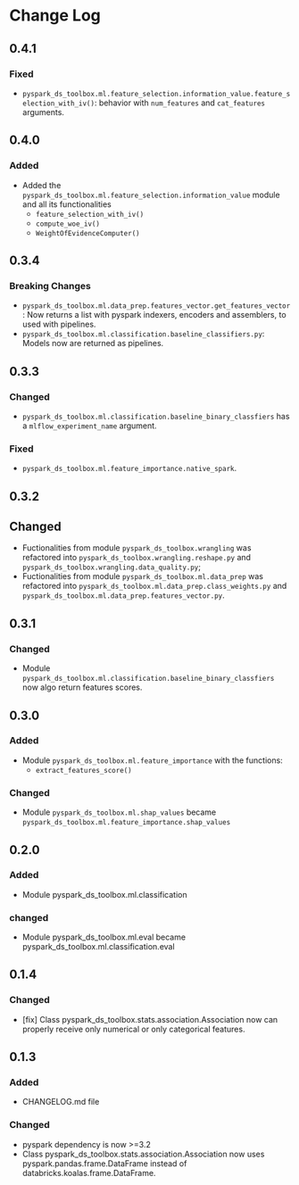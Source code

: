 # Change Log

## 0.4.1

### Fixed
* `pyspark_ds_toolbox.ml.feature_selection.information_value.feature_selection_with_iv()`: behavior with `num_features` and `cat_features` arguments.

## 0.4.0

### Added

* Added the `pyspark_ds_toolbox.ml.feature_selection.information_value` module and all its functionalities
    * `feature_selection_with_iv()`
    * `compute_woe_iv()`
    * `WeightOfEvidenceComputer()`

## 0.3.4

### Breaking Changes

* `pyspark_ds_toolbox.ml.data_prep.features_vector.get_features_vector`: Now returns a list with pyspark indexers, encoders and assemblers, to used with pipelines.
* `pyspark_ds_toolbox.ml.classification.baseline_classifiers.py`: Models now are returned as pipelines.

## 0.3.3

### Changed

* `pyspark_ds_toolbox.ml.classification.baseline_binary_classfiers` has a `mlflow_experiment_name` argument.


### Fixed

* `pyspark_ds_toolbox.ml.feature_importance.native_spark`.

## 0.3.2

## Changed

* Fuctionalities from module `pyspark_ds_toolbox.wrangling` was refactored into `pyspark_ds_toolbox.wrangling.reshape.py` and `pyspark_ds_toolbox.wrangling.data_quality.py`;
* Fuctionalities from module `pyspark_ds_toolbox.ml.data_prep` was refactored into `pyspark_ds_toolbox.ml.data_prep.class_weights.py` and `pyspark_ds_toolbox.ml.data_prep.features_vector.py`.

## 0.3.1

### Changed

* Module `pyspark_ds_toolbox.ml.classification.baseline_binary_classfiers` now algo return features scores.

## 0.3.0

### Added 

* Module `pyspark_ds_toolbox.ml.feature_importance` with the functions:
    * `extract_features_score()`

### Changed

* Module `pyspark_ds_toolbox.ml.shap_values` became `pyspark_ds_toolbox.ml.feature_importance.shap_values`


## 0.2.0

### Added

* Module pyspark_ds_toolbox.ml.classification

### changed

* Module pyspark_ds_toolbox.ml.eval became pyspark_ds_toolbox.ml.classification.eval

## 0.1.4

### Changed

* [fix] Class pyspark_ds_toolbox.stats.association.Association now can properly receive only numerical or only categorical features.


## 0.1.3

### Added

* CHANGELOG.md file

### Changed

* pyspark dependency is now >=3.2
* Class pyspark_ds_toolbox.stats.association.Association now uses pyspark.pandas.frame.DataFrame instead of databricks.koalas.frame.DataFrame.
